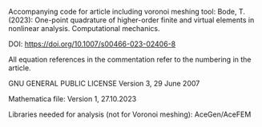 Accompanying code for article including voronoi meshing tool:  Bode, T. (2023): One-point quadrature of higher-order finite and virtual elements in nonlinear analysis. Computational mechanics.

DOI: https://doi.org/10.1007/s00466-023-02406-8

All equation references in the commentation refer to the numbering in the article.

GNU GENERAL PUBLIC LICENSE Version 3, 29 June 2007

Mathematica file: Version 1, 27.10.2023

Libraries needed for analysis (not for Voronoi meshing): AceGen/AceFEM
